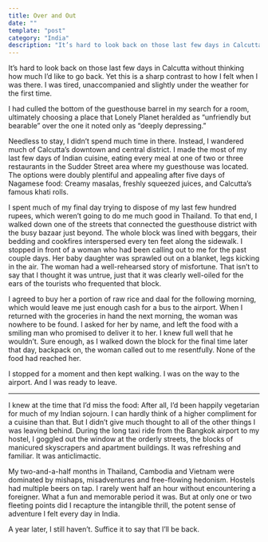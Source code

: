 ```yaml
---
title: Over and Out
date: ""
template: "post"
category: "India"
description: "It’s hard to look back on those last few days in Calcutta without thinking how much I’d like to go back. ..."
---
```


It’s hard to look back on those last few days in Calcutta without thinking how much I’d like to go back.  Yet this is a sharp contrast to how I felt when I was there.  I was tired, unaccompanied and slightly under the weather for the first time.
 
I had culled the bottom of the guesthouse barrel in my search for a room, ultimately choosing a place that Lonely Planet heralded as “unfriendly but bearable” over the one it noted only as “deeply depressing.”
 
Needless to stay, I didn’t spend much time in there.  Instead, I wandered much of Calcutta’s downtown and central district.  I made the most of my last few days of Indian cuisine, eating every meal at one of two or three restaurants in the Sudder Street area where my guesthouse was located.  The options were doubly plentiful and appealing after five days of Nagamese food:  Creamy masalas, freshly squeezed juices, and Calcutta’s famous khati rolls.
 
I spent much of my final day trying to dispose of my last few hundred rupees, which weren’t going to do me much good in Thailand.  To that end, I walked down one of the streets that connected the guesthouse district with the busy bazaar just beyond.  The whole block was lined with beggars, their bedding and cookfires interspersed every ten feet along the sidewalk.  I stopped in front of a woman who had been calling out to me for the past couple days.  Her baby daughter was sprawled out on a blanket, legs kicking in the air.  The woman had a well-rehearsed story of misfortune.  That isn’t to say that I thought it was untrue, just that it was clearly well-oiled for the ears of the tourists who frequented that block.
 
I agreed to buy her a portion of raw rice and daal for the following morning, which would leave me just enough cash for a bus to the airport.  When I returned with the groceries in hand the next morning, the woman was nowhere to be found.  I asked for her by name, and left the food with a smiling man who promised to deliver it to her.  I knew full well that he wouldn’t.  Sure enough, as I walked down the block for the final time later that day, backpack on, the woman called out to me resentfully.  None of the food had reached her.
 
I stopped for a moment and then kept walking.  I was on the way to the airport.  And I was ready to leave.
 
* * *
 
I knew at the time that I’d miss the food:  After all, I’d been happily vegetarian for much of my Indian sojourn.  I can hardly think of a higher compliment for a cuisine than that.  But I didn’t give much thought to all of the other things I was leaving behind.  During the long taxi ride from the Bangkok airport to my hostel, I goggled out the window at the orderly streets, the blocks of manicured skyscrapers and apartment buildings.  It was refreshing and familiar.  It was anticlimactic.
 
My two-and-a-half months in Thailand, Cambodia and Vietnam were dominated by mishaps, misadventures and free-flowing hedonism.  Hostels had multiple beers on tap.  I rarely went half an hour without encountering a foreigner.  What a fun and memorable period it was.  But at only one or two fleeting points did I recapture the intangible thrill, the potent sense of adventure I felt every day in India.
 
A year later, I still haven’t.  Suffice it to say that I’ll be back.

